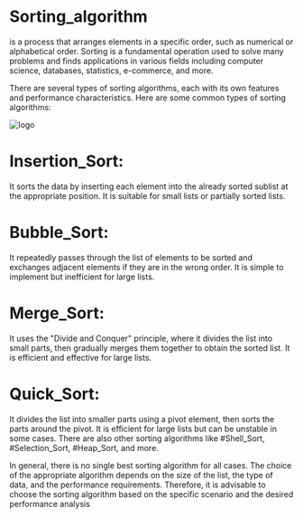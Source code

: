 # Sorting_algorithm
 is a process that arranges elements in a specific order, such as numerical or alphabetical order. Sorting is a fundamental operation used to solve many problems and finds applications in various fields including computer science, databases, statistics, e-commerce, and more.

There are several types of sorting algorithms, each with its own features and performance characteristics. Here are some common types of sorting algorithms:


![logo](https://s3.amazonaws.com/intranet-projects-files/holbertonschool-low_level_programming/248/willy-wonka.png)

# Insertion_Sort: 
It sorts the data by inserting each element into the already sorted sublist at the appropriate position. It is suitable for small lists or partially sorted lists.
# Bubble_Sort:
 It repeatedly passes through the list of elements to be sorted and exchanges adjacent elements if they are in the wrong order. It is simple to implement but inefficient for large lists.
# Merge_Sort: 
It uses the "Divide and Conquer" principle, where it divides the list into small parts, then gradually merges them together to obtain the sorted list. It is efficient and effective for large lists.
# Quick_Sort:
 It divides the list into smaller parts using a pivot element, then sorts the parts around the pivot. It is efficient for large lists but can be unstable in some cases.
There are also other sorting algorithms like #Shell_Sort, #Selection_Sort, #Heap_Sort, and more.

In general, there is no single best sorting algorithm for all cases. The choice of the appropriate algorithm depends on the size of the list, the type of data, and the performance requirements. Therefore, it is advisable to choose the sorting algorithm based on the specific scenario and the desired performance analysis